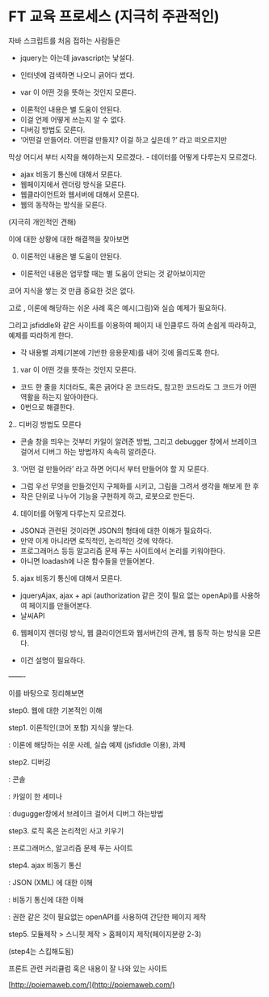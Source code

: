 # FT 교육 프로세스 \(지극히 주관적인\)

자바 스크립트를 처음 접하는 사람들은

- jquery는 아는데 javascript는 낯설다.

- 인터넷에 검색하면 나오니 긁어다 썼다.

- var 이 어떤 것을 뜻하는 것인지 모른다.

* 이론적인 내용은 별 도움이 안된다.
* 이걸 언제 어떻게 쓰는지 알 수 없다.
* 디버깅 방법도 모른다.
* ‘어떤걸 만들어라. 어떤걸 만들지? 이걸 하고 싶은데 ?’ 라고 떠오르지만

막상 어디서 부터 시작을 해야하는지 모르겠다. - 데이터를 어떻게 다루는지 모르겠다.

* ajax 비동기 통신에 대해서 모른다.
* 웹페이지에서 렌더링 방식을 모른다.
* 웹클라이언트와 웹서버에 대해서 모른다.
* 웹의 동작하는 방식을 모른다.

\(지극히 개인적인 견해\)

이에 대한 상황에 대한 해결책을 찾아보면

0. 이론적인 내용은 별 도움이 안된다.

* 이론적인 내용은 업무할 때는 별 도움이 안되는 것 같아보이지만

코어 지식을 쌓는 것 만큼 중요한 것은 없다.

고로 , 이론에 해당하는 쉬운 사례 혹은 예시\(그림\)와 실습 예제가 필요하다.

그리고 jsfiddle와 같은 사이트를 이용하여 페이지 내 인클루드 하여 손쉽게 따라하고, 예제를 따라하게 한다.

* 각 내용별 과제\(기본에 기반한 응용문제\)를 내어 깃에 올리도록 한다.

1. var 이 어떤 것을 뜻하는 것인지 모른다.

* 코드 한 줄을 치더라도, 혹은 긁어다 온 코드라도, 참고한 코드라도 그 코드가 어떤 역활을 하는지 알아야한다.
* 0번으로 해결한다.

2.. 디버깅 방법도 모른다

* 콘솔 창을 띄우는 것부터 카일이 알려준 방법, 그리고 debugger 창에서 브레이크 걸어서 디버그 하는 방법까지 속속히 알려준다.

3. ‘어떤 걸 만들어라’ 라고 하면 어디서 부터 만들어야 할 지 모른다.

* 그럼 우선 무엇을 만들것인지 구체화를 시키고, 그림을 그려서 생각을 해보게 한 후
* 작은 단위로 나누어 기능을 구현하게 하고, 로봇으로 만든다.

4. 데이터를 어떻게 다루는지 모르겠다.

* JSON과 관련된 것이라면 JSON의 형태에 대한 이해가 필요하다.
* 만약 이게 아니라면 로직적인, 논리적인 것에 약하다.
* 프로그래머스 등등 알고리즘 문제 푸는 사이트에서 논리를 키워야한다.
* 아니면 loadash에 나온 함수들을 만들어본다.

5. ajax 비동기 통신에 대해서 모른다.

* jqueryAjax, ajax + api \(authorization 같은 것이 필요 없는 openApi\)를 사용하여 페이지를 만들어본다.
* 날씨API

6. 웹페이지 렌더링 방식, 웹 클라이언트와 웹서버간의 관계, 웹 동작 하는 방식을 모른다.

- 이건 설명이 필요하다.

——-

이를 바탕으로 정리해보면

step0. 웹에 대한 기본적인 이해

step1. 이론적인\(코어 포함\) 지식을 쌓는다.

: 이론에 해당하는 쉬운 사례, 실습 예제 \(jsfiddle 이용\), 과제

step2. 디버깅

: 콘솔

: 카일이 한 세미나

: dugugger창에서 브레이크 걸어서 디버그 하는방법

step3. 로직 혹은 논리적인 사고 키우기

: 프로그래머스, 알고리즘 문제 푸는 사이트

step4. ajax 비동기 통신

: JSON \(XML\) 에 대한 이해

: 비동기 통신에 대한 이해

: 권한 같은 것이 필요없는 openAPI를 사용하여 간단한 페이지 제작

step5. 모듈제작 &gt; 스니핏 제작 &gt; 홈페이지 제작\(페이지분량 2-3\)

\(step4는 스킵해도됨\)

프론트 관련 커리큘럼 혹은 내용이 잘 나와 있는 사이트

​[http://poiemaweb.com/](http://poiemaweb.com/)  



